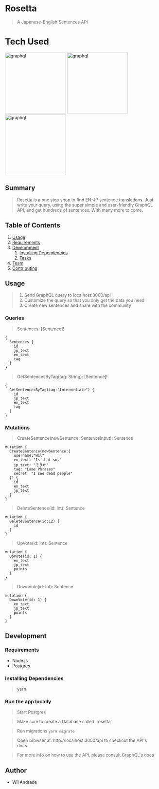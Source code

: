 # Rosetta #
> A Japanese-English Sentences API

# Tech Used #
<img src="https://cdn-images-1.medium.com/max/1000/1*IvCDlfi3vQfgyKO1eFv4jA.png" alt="graphql" width="200">
<img src="https://https://wiki.postgresql.org/images/9/9a/PostgreSQL_logo.3colors.540x557.png" alt="graphql" width="200">
<img src="https://nodejs.org/static/images/logos/nodejs-new-pantone-black.png" alt="graphql" width="200">

## Summary ##
  > Rosetta is a one stop shop to find EN-JP sentence translations. Just write your query, using the super simple and user-friendly GraphQL API, and get hundreds of sentences. With many more to come.

## Table of Contents

1. [Usage](#Usage)
1. [Requirements](#requirements)
1. [Development](#development)
    1. [Installing Dependencies](#installing-dependencies)
    1. [Tasks](#tasks)
1. [Team](#team)
1. [Contributing](#contributing)

## Usage

> 1) Send GraphQL query to localhost:3000/api
> 2) Customize the query so that you only get the data you need
> 3) Create new sentences and share with the community

### Queries
> Sentences: [Sentence]!
```
{
  Sentences {
    id
    jp_text
    en_text
    tag
  }
}

```
> GetSentencesByTag(tag: String): [Sentence]!
```
{
  GetSentencesByTag(tag:"Intermediate") {
    id
    jp_text
    en_text
    tag
  }
}
```
### Mutations
> CreateSentence(newSentence: SentenceInput): Sentence
```
mutation {
  CreateSentence(newSentence:{
    username:"Wil"
    en_text: "Is that so."
    jp_text: "そうか"
    tag: "Lame Phrases"
    secret: "I see dead people"
  }) {
    id
    en_text
    jp_text
  }
}
```
> DeleteSentence(id: Int): Sentence
```
mutation {
  DeleteSentence(id:12) {
    id
  }
}
```
> UpVote(id: Int): Sentence
```
mutation {
  UpVote(id: 1) {
    en_text
    jp_text
    points
  }
}
```
> DownVote(id: Int): Sentence
```
mutation {
  DownVote(id: 1) {
    en_text
    jp_text
    points
  }
}
```


## Development

### Requirements

- Node.js
- Postgres

### Installing Dependencies

> yarn 


### Run the app locally

>Start Postgres

>Make sure to create a Database called 'rosetta'

> Run migrations
```yarn migrate```

> Open browser at: http://localhost:3000/api to checkout the API's docs. 

> For more info on how to use the API, please consult GraphQL's docs

## Author

  - Wil Andrade

